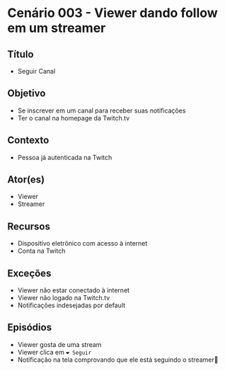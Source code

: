 # Cenário 003 - Viewer dando follow em um streamer

## Título
* Seguir Canal

## Objetivo
* Se inscrever em um canal para receber suas notificações
* Ter o canal na homepage da Twitch.tv

## Contexto
* Pessoa já autenticada na Twitch 

## Ator(es)
* Viewer
* Streamer

## Recursos
* Dispositivo eletrônico com acesso à internet 
* Conta na Twitch

## Exceções
* Viewer não estar conectado à internet
* Viewer não logado na Twitch.tv
* Notificações indesejadas por default

## Episódios
* Viewer gosta de uma stream 
* Viewer clica em ```❤️ Seguir```
* Notificação na tela comprovando que ele está seguindo o streamer